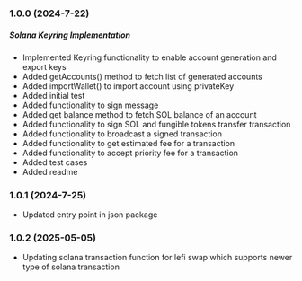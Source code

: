 ### 1.0.0 (2024-7-22)

##### Solana Keyring Implementation

- Implemented Keyring functionality to enable account generation and export keys
- Added getAccounts() method to fetch list of generated accounts
- Added importWallet() to import account using privateKey
- Added initial test
- Added functionality to sign message
- Added get balance method to fetch SOL balance of an account
- Added functionality to sign SOL and fungible tokens transfer transaction
- Added functionality to broadcast a signed transaction
- Added functionality to get estimated fee for a transaction
- Added functionality to accept priority fee for a transaction
- Added test cases
- Added readme

### 1.0.1 (2024-7-25)

- Updated entry point in json package

### 1.0.2 (2025-05-05)

- Updating solana transaction function for lefi swap which supports newer type of solana transaction
